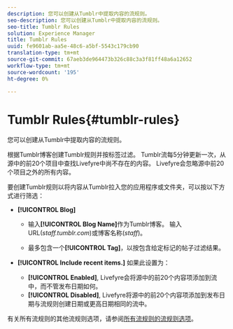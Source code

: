 ```yaml
---
description: 您可以创建从Tumblr中提取内容的流规则。
seo-description: 您可以创建从Tumblr中提取内容的流规则。
seo-title: Tumblr Rules
solution: Experience Manager
title: Tumblr Rules
uuid: fe9601ab-aa5e-48c6-a5bf-5543c179cb90
translation-type: tm+mt
source-git-commit: 67aeb3de964473b326c88c3a3f81ff48a6a12652
workflow-type: tm+mt
source-wordcount: '195'
ht-degree: 0%

---
```



# Tumblr Rules{#tumblr-rules}

您可以创建从Tumblr中提取内容的流规则。

根据Tumblr博客创建Tumblr规则并按标签过滤。 Tumblr流每5分钟更新一次，从源中的前20个项目中查找Livefyre中尚不存在的内容。 Livefyre会忽略源中前20个项目之外的所有内容。

要创建Tumblr规则以将内容从Tumblr拉入您的应用程序或文件夹，可以按以下方式进行筛选：

* **[!UICONTROL Blog]**

   * 输入&#x200B;**[!UICONTROL Blog Name]**&#x200B;作为Tumblr博客。 输入URL(*staff.tumblr.com*)或博客名称(*staff*)。

   * 最多包含一个&#x200B;**[!UICONTROL Tag]**，以按包含给定标记的帖子过滤结果。

* **[!UICONTROL Include recent items.]** 如果此设置为：

   * **[!UICONTROL Enabled]**, Livefyre会将源中的前20个内容项添加到流中，而不管发布日期如何。
   * **[!UICONTROL Disabled]**, Livefyre将源中的前20个内容项添加到发布日期与流规则创建日期或更高日期相同的流中。

有关所有流规则的其他流规则选项，请参阅[所有流规则的流规则选项](../c-streams/c-stream-rule-options-for-all-stream-rules.md#c_stream_rule_options_for_all_stream_rules)。
